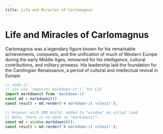 ```yaml
---
title: Life and Miracles of Carlomagnus
---
```

# Life and Miracles of Carlomagnus

Carlomagnus was
a legendary figure known for his remarkable achievements, conquests, and the unification of much of Western Europe
during the early Middle Ages, renowned for his intelligence, cultural contributions, and military prowess. His leadership laid the foundation for
the Carolingian Renaissance, a period of cultural and intellectual revival in Europe.

```javascript
// node.js
// can use `require('markdown-it')` for CJS
import markdownit from 'markdown-it'
const md = markdownit()
const result = md.render('# markdown-it rulezz!');

// browser with UMD build, added to "window" on script load
// Note, there is no dash in "markdownit".
const md = window.markdownit();
const result = md.render('# markdown-it rulezz!');
```
